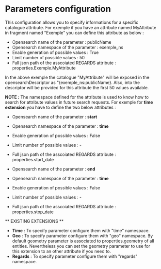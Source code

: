 # Parameters configuration

This configuration allows you to specify informations for a specific catalogue attribute.
For exemple if you have an attribute named MyAttribute in fragment named "Exemple" you can define this attribute as below :

 - Opensearch name of the parameter : publicName
 - Opensearch namespace of the parameter : exemple_ns
 - Enable generation of possible values : True
 - Limit number of possible values : 50
 - Full json path of the asscoiated REGARDS attribute : properties.Exemple.MyAttribute
 
In the above exemple the catalogue "MyAttribute" will be exposed in the opensearchDescriptor as "{exemple_ns:publicName}.
Also, into the descriptor will be provided for this attribute the first 50 values available.

**NOTE :** 
The namespace defined for the attribute is used to know how to search for attribute values in future search requests.
For exemple for **time extension** you have to define the two below attributes :

 - Opensearch name of the parameter : **start**
 - Opensearch namespace of the parameter : **time**
 - Enable generation of possible values : False
 - Limit number of possible values : -
 - Full json path of the asscoiated REGARDS attribute : properties.start_date
  
  
 - Opensearch name of the parameter : **end**
 - Opensearch namespace of the parameter : **time**
 - Enable generation of possible values : False
 - Limit number of possible values : -
 - Full json path of the asscoiated REGARDS attribute : properties.stop_date

** EXISTING EXTENSIONS **
 - **Time** : To specify parameter configure them with "time" namespace.
 - **Geo** : To specify parameter configure them with "geo" namespace. By default geometry parameter is associated to properties.geometry of all entities. Nevertheless you can set the geometry parameter to use for this extension to an other attribute if you need to. 
 - **Regards** : To specify parameter configure them with "regards" namespace.
